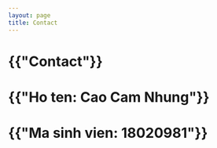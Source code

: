 ```yaml
---
layout: page
title: Contact
---
```


<h1>{{"Contact"}}</h1>
<h1>{{"Ho ten: Cao Cam Nhung"}}</h1>
<h1>{{"Ma sinh vien: 18020981"}}</h1>



